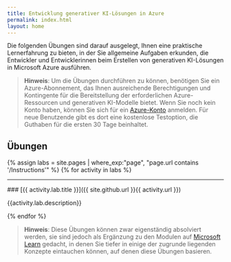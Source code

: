```yaml
---
title: Entwicklung generativer KI-Lösungen in Azure
permalink: index.html
layout: home
---
```


Die folgenden Übungen sind darauf ausgelegt, Ihnen eine praktische Lernerfahrung zu bieten, in der Sie allgemeine Aufgaben erkunden, die Entwickler und Entwicklerinnen beim Erstellen von generativen KI-Lösungen in Microsoft Azure ausführen.

> **Hinweis**: Um die Übungen durchführen zu können, benötigen Sie ein Azure-Abonnement, das Ihnen ausreichende Berechtigungen und Kontingente für die Bereitstellung der erforderlichen Azure-Ressourcen und generativen KI-Modelle bietet. Wenn Sie noch kein Konto haben, können Sie sich für ein [Azure-Konto](https://azure.microsoft.com/free) anmelden. Für neue Benutzende gibt es dort eine kostenlose Testoption, die Guthaben für die ersten 30 Tage beinhaltet.

## Übungen

{% assign labs = site.pages | where_exp:"page", "page.url contains '/Instructions'" %} {% for activity in labs  %}
<hr>
### [{{ activity.lab.title }}]({{ site.github.url }}{{ activity.url }})

{{activity.lab.description}}

{% endfor %}

> **Hinweis**: Diese Übungen können zwar eigenständig absolviert werden, sie sind jedoch als Ergänzung zu den Modulen auf [Microsoft Learn](https://learn.microsoft.com/training/paths/create-custom-copilots-ai-studio/) gedacht, in denen Sie tiefer in einige der zugrunde liegenden Konzepte eintauchen können, auf denen diese Übungen basieren.
